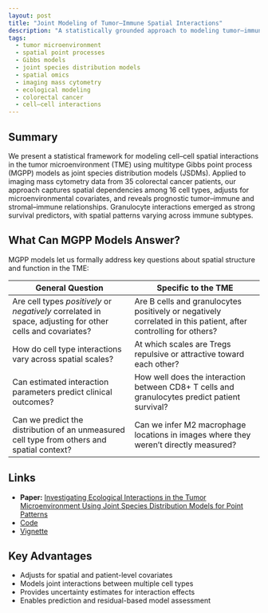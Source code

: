 ```yaml
---
layout: post
title: "Joint Modeling of Tumor–Immune Spatial Interactions"
description: "A statistically grounded approach to modeling tumor–immune spatial interactions using joint species distribution models on imaging mass cytometry data."
tags:
  - tumor microenvironment
  - spatial point processes
  - Gibbs models
  - joint species distribution models
  - spatial omics
  - imaging mass cytometry
  - ecological modeling
  - colorectal cancer
  - cell–cell interactions
---
```


## Summary

We present a statistical framework for modeling cell–cell spatial interactions in the tumor microenvironment (TME) using multitype Gibbs point process (MGPP) models as joint species distribution models (JSDMs). Applied to imaging mass cytometry data from 35 colorectal cancer patients, our approach captures spatial dependencies among 16 cell types, adjusts for microenvironmental covariates, and reveals prognostic tumor–immune and stromal–immune relationships. Granulocyte interactions emerged as strong survival predictors, with spatial patterns varying across immune subtypes.

## What Can MGPP Models Answer?

MGPP models let us formally address key questions about spatial structure and function in the TME:

| General Question                                                                                     | Specific to the TME                                                                                             |
|------------------------------------------------------------------------------------------------------|-----------------------------------------------------------------------------------------------------------------|
| Are cell types *positively* or *negatively* correlated in space, adjusting for other cells and covariates? | Are B cells and granulocytes positively or negatively correlated in this patient, after controlling for others? |
| How do cell type interactions vary across spatial scales?                                            | At which scales are Tregs repulsive or attractive toward each other?                                            |
| Can estimated interaction parameters predict clinical outcomes?                                      | How well does the interaction between CD8+ T cells and granulocytes predict patient survival?                   |
| Can we predict the distribution of an unmeasured cell type from others and spatial context?          | Can we infer M2 macrophage locations in images where they weren’t directly measured?                            |

## Links

- **Paper:** [Investigating Ecological Interactions in the Tumor Microenvironment Using Joint Species Distribution Models for Point Patterns](https://doi.org/10.51387/24-NEJSDS66)
- [Code](https://github.com/jeliason/mgpp_TME)  
- [Vignette](https://htmlpreview.github.io/?https://raw.githubusercontent.com/jeliason/mgpp_TME/main/mgpp_example_workflow.html)

## Key Advantages

- Adjusts for spatial and patient-level covariates  
- Models joint interactions between multiple cell types  
- Provides uncertainty estimates for interaction effects  
- Enables prediction and residual-based model assessment
